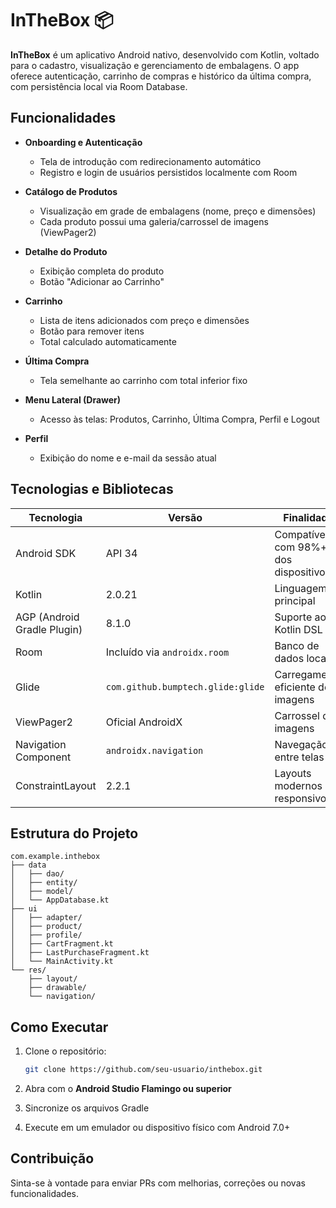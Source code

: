 # InTheBox 📦

**InTheBox** é um aplicativo Android nativo, desenvolvido com Kotlin, voltado para o cadastro, visualização e gerenciamento de embalagens. O app oferece autenticação, carrinho de compras e histórico da última compra, com persistência local via Room Database.

## Funcionalidades

- **Onboarding e Autenticação**
  - Tela de introdução com redirecionamento automático
  - Registro e login de usuários persistidos localmente com Room

- **Catálogo de Produtos**
  - Visualização em grade de embalagens (nome, preço e dimensões)
  - Cada produto possui uma galeria/carrossel de imagens (ViewPager2)

- **Detalhe do Produto**
  - Exibição completa do produto
  - Botão "Adicionar ao Carrinho"

- **Carrinho**
  - Lista de itens adicionados com preço e dimensões
  - Botão para remover itens
  - Total calculado automaticamente

- **Última Compra**
  - Tela semelhante ao carrinho com total inferior fixo

- **Menu Lateral (Drawer)**
  - Acesso às telas: Produtos, Carrinho, Última Compra, Perfil e Logout

- **Perfil**
  - Exibição do nome e e-mail da sessão atual

## Tecnologias e Bibliotecas

| Tecnologia | Versão | Finalidade |
|------------|--------|------------|
| Android SDK | API 34 | Compatível com 98%+ dos dispositivos |
| Kotlin | 2.0.21 | Linguagem principal |
| AGP (Android Gradle Plugin) | 8.1.0 | Suporte ao Kotlin DSL |
| Room | Incluído via `androidx.room` | Banco de dados local |
| Glide | `com.github.bumptech.glide:glide` | Carregamento eficiente de imagens |
| ViewPager2 | Oficial AndroidX | Carrossel de imagens |
| Navigation Component | `androidx.navigation` | Navegação entre telas |
| ConstraintLayout | 2.2.1 | Layouts modernos e responsivos |

## Estrutura do Projeto

```
com.example.inthebox
├── data
│   ├── dao/
│   ├── entity/
│   ├── model/
│   └── AppDatabase.kt
├── ui
│   ├── adapter/
│   ├── product/
│   ├── profile/
│   ├── CartFragment.kt
│   ├── LastPurchaseFragment.kt
│   └── MainActivity.kt
└── res/
    ├── layout/
    ├── drawable/
    └── navigation/
```

## Como Executar

1. Clone o repositório:
   ```bash
   git clone https://github.com/seu-usuario/inthebox.git
   ```

2. Abra com o **Android Studio Flamingo ou superior**

3. Sincronize os arquivos Gradle

4. Execute em um emulador ou dispositivo físico com Android 7.0+

## Contribuição

Sinta-se à vontade para enviar PRs com melhorias, correções ou novas funcionalidades.

